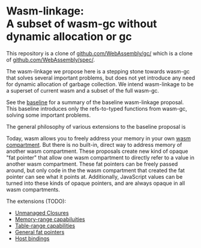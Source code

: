 # Wasm-linkage:<br>A subset of wasm-gc without dynamic allocation or gc

This repository is a clone of [github.com/WebAssembly/gc/](https://github.com/WebAssembly/gc/)
which is a clone of [github.com/WebAssembly/spec/](https://github.com/WebAssembly/spec/).

The wasm-linkage we propose here is a stepping stone towards wasm-gc that solves several important problems, but does not yet introduce any need for dynamic allocation of garbage collection. We intend wasm-linkage to be a superset of current wasm and a subset of the full wasm-gc.

See the [baseline](https://github.com/erights/wasm-linkage/blob/master/proposals/wasm-linkage/Baseline.md) for a summary of the baseline wasm-linkage proposal. This baseline introduces only the refs-to-typed functions from wasm-gc, solving some important problems.

The general philosophy of various extensions to the baseline proposal is

Today, wasm allows you to freely address your memory in your own [wasm compartment](https://github.com/erights/wasm-linkage/blob/master/proposals/wasm-linkage/Baseline.md#instances-vs-compartments). But there is no built-in, direct way to address memory of another wasm compartment. These proposals create new kind of opaque "fat pointer" that allow one wasm compartment to directly refer to a value in another wasm compartment. These fat pointers can be freely passed around, but only code in the the wasm compartment that created the fat pointer can see what it points at. Additionally, JavaScript values can be turned into these kinds of opaque pointers, and are always opaque in all wasm compartments.

The extensions (TODO):
   * [Unmanaged Closures](https://github.com/erights/wasm-linkage/blob/master/proposals/wasm-linkage/UnmanagedClosures.md)
   * [Memory-range capabiluities](https://github.com/erights/wasm-linkage/blob/master/proposals/wasm-linkage/MemCaps.md)
   * [Table-range capabilities](https://github.com/erights/wasm-linkage/blob/master/proposals/wasm-linkage/TableCaps.md)
   * [General fat pointers](https://github.com/erights/wasm-linkage/blob/master/proposals/wasm-linkage/FatPointers.md)
   * [Host bindings](https://github.com/erights/wasm-linkage/blob/master/proposals/wasm-linkage/HostBindings.md)
